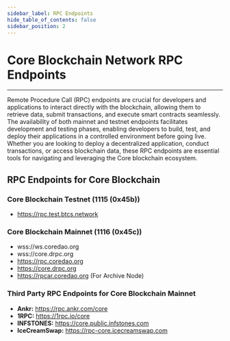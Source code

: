 ```yaml
---
sidebar_label: RPC Endpoints
hide_table_of_contents: false
sidebar_position: 2
---
```


# Core Blockchain Network RPC Endpoints
---

Remote Procedure Call (RPC) endpoints are crucial for developers and applications to interact directly with the blockchain, allowing them to retrieve data, submit transactions, and execute smart contracts seamlessly. The availability of both mainnet and testnet endpoints facilitates development and testing phases, enabling developers to build, test, and deploy their applications in a controlled environment before going live. Whether you are looking to deploy a decentralized application, conduct transactions, or access blockchain data, these RPC endpoints are essential tools for navigating and leveraging the Core blockchain ecosystem.

## RPC Endpoints for Core Blockchain

### Core Blockchain Testnet (1115 (0x45b))
* https://rpc.test.btcs.network

### Core Blockchain Mainnet (1116 (0x45c))
* wss://ws.coredao.org
* wss://core.drpc.org 
* https://rpc.coredao.org 
* https://core.drpc.org
* https://rpcar.coredao.org (For Archive Node)

### Third Party RPC Endpoints for Core Blockchain Mainnet
* **Ankr:** https://rpc.ankr.com/core 
* **1RPC:** https://1rpc.io/core 
* **INFSTONES:** https://core.public.infstones.com 
* **IceCreamSwap:** https://rpc-core.icecreamswap.com
